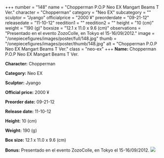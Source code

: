 +++
number = "148"
name = "Chopperman P.O.P Neo EX Mangart Beams T Ver."
character = "Chopperman"
category = "Neo EX"
subcategory = ""
sculptor = "Jyango"
officialprice = "2000 ¥"
preorderdate = "09-21-12"
releasedate = "11-10-12"
reedition1 = ""
reedition2 = ""
height = "10 (cm)"
weight = "190 (g)"
boxsize = "12.1 x 11.0 x 9.6 (cm)"
observations = "Presentado en el evento ZozoColle, en Tokyo el 15-16/09/2012."
image = "/onepiecefigures/images/poster/full/148.jpg"
thumb = "/onepiecefigures/images/poster/thumb/148.jpg"
alt = "Chopperman P.O.P Neo EX Mangart Beams T Ver."
class = "neo-ex"
+++
**Name:** Chopperman P.O.P Neo EX Mangart Beams T Ver.

**Character:** Chopperman

**Category:** Neo EX 

**Sculptor:** Jyango

**Official price:** 2000 ¥

**Preorder date:** 09-21-12

**Release date:** 11-10-12

**Height:** 10 (cm)

**Weight:** 190 (g)

**Box size:** 12.1 x 11.0 x 9.6 (cm)

**Bonus:** Presentado en el evento ZozoColle, en Tokyo el 15-16/09/2012.
<img src="/onepiecefigures/images/poster/thumb/148.jpg">
